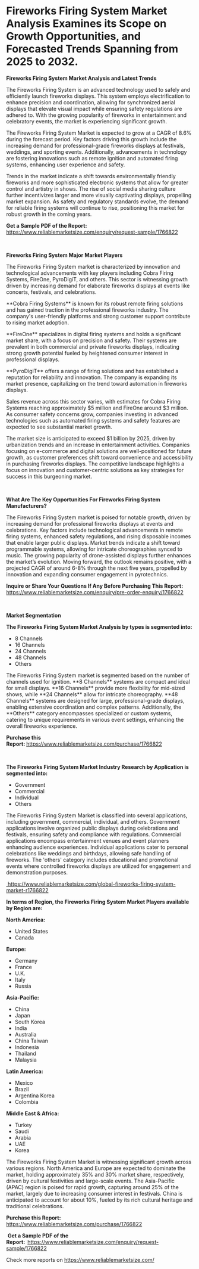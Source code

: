 <p><h1>Fireworks Firing System Market Analysis Examines its Scope on Growth Opportunities, and Forecasted Trends Spanning from 2025 to 2032.</h1></p><p><strong>Fireworks Firing System Market Analysis and Latest Trends</strong></p>
<p><p>The Fireworks Firing System is an advanced technology used to safely and efficiently launch fireworks displays. This system employs electrification to enhance precision and coordination, allowing for synchronized aerial displays that elevate visual impact while ensuring safety regulations are adhered to. With the growing popularity of fireworks in entertainment and celebratory events, the market is experiencing significant growth.</p><p>The Fireworks Firing System Market is expected to grow at a CAGR of 8.6% during the forecast period. Key factors driving this growth include the increasing demand for professional-grade fireworks displays at festivals, weddings, and sporting events. Additionally, advancements in technology are fostering innovations such as remote ignition and automated firing systems, enhancing user experience and safety.</p><p>Trends in the market indicate a shift towards environmentally friendly fireworks and more sophisticated electronic systems that allow for greater control and artistry in shows. The rise of social media sharing culture further incentivizes larger and more visually captivating displays, propelling market expansion. As safety and regulatory standards evolve, the demand for reliable firing systems will continue to rise, positioning this market for robust growth in the coming years.</p></p>
<p><strong>Get a Sample PDF of the Report:&nbsp;</strong> <a href="https://www.reliablemarketsize.com/enquiry/request-sample/1766822?utm_campaign=2634&utm_medium=2&utm_source=Github&utm_content=ia&utm_term=11042025&utm_id=fireworks-firing-system">https://www.reliablemarketsize.com/enquiry/request-sample/1766822</a></p>
<p>&nbsp;</p>
<p><strong>Fireworks Firing System Major Market Players</strong></p>
<p><p>The Fireworks Firing System market is characterized by innovation and technological advancements with key players including Cobra Firing Systems, FireOne, PyroDigiT, and others. This sector is witnessing growth driven by increasing demand for elaborate fireworks displays at events like concerts, festivals, and celebrations.</p><p>**Cobra Firing Systems** is known for its robust remote firing solutions and has gained traction in the professional fireworks industry. The company's user-friendly platforms and strong customer support contribute to rising market adoption. </p><p>**FireOne** specializes in digital firing systems and holds a significant market share, with a focus on precision and safety. Their systems are prevalent in both commercial and private fireworks displays, indicating strong growth potential fueled by heightened consumer interest in professional displays.</p><p>**PyroDigiT** offers a range of firing solutions and has established a reputation for reliability and innovation. The company is expanding its market presence, capitalizing on the trend toward automation in fireworks displays.</p><p>Sales revenue across this sector varies, with estimates for Cobra Firing Systems reaching approximately $5 million and FireOne around $3 million. As consumer safety concerns grow, companies investing in advanced technologies such as automated firing systems and safety features are expected to see substantial market growth.</p><p>The market size is anticipated to exceed $1 billion by 2025, driven by urbanization trends and an increase in entertainment activities. Companies focusing on e-commerce and digital solutions are well-positioned for future growth, as customer preferences shift toward convenience and accessibility in purchasing fireworks displays. The competitive landscape highlights a focus on innovation and customer-centric solutions as key strategies for success in this burgeoning market.</p></p>
<p>&nbsp;</p>
<p><strong>What Are The Key Opportunities For Fireworks Firing System Manufacturers?</strong></p>
<p><p>The Fireworks Firing System market is poised for notable growth, driven by increasing demand for professional fireworks displays at events and celebrations. Key factors include technological advancements in remote firing systems, enhanced safety regulations, and rising disposable incomes that enable larger public displays. Market trends indicate a shift toward programmable systems, allowing for intricate choreographies synced to music. The growing popularity of drone-assisted displays further enhances the market’s evolution. Moving forward, the outlook remains positive, with a projected CAGR of around 6-8% through the next five years, propelled by innovation and expanding consumer engagement in pyrotechnics.</p></p>
<p><strong>Inquire or Share Your Questions If Any Before Purchasing This Report:</strong> <a href="https://www.reliablemarketsize.com/enquiry/pre-order-enquiry/1766822?utm_campaign=2634&utm_medium=2&utm_source=Github&utm_content=ia&utm_term=11042025&utm_id=fireworks-firing-system">https://www.reliablemarketsize.com/enquiry/pre-order-enquiry/1766822</a></p>
<p>&nbsp;</p>
<p><strong>Market Segmentation</strong></p>
<p><strong>The Fireworks Firing System Market Analysis by types is segmented into:</strong></p>
<p><ul><li>8 Channels</li><li>16 Channels</li><li>24 Channels</li><li>48 Channels</li><li>Others</li></ul></p>
<p><p>The Fireworks Firing System market is segmented based on the number of channels used for ignition. **8 Channels** systems are compact and ideal for small displays. **16 Channels** provide more flexibility for mid-sized shows, while **24 Channels** allow for intricate choreography. **48 Channels** systems are designed for large, professional-grade displays, enabling extensive coordination and complex patterns. Additionally, the **Others** category encompasses specialized or custom systems, catering to unique requirements in various event settings, enhancing the overall fireworks experience.</p></p>
<p><strong>Purchase this Report:&nbsp;</strong><a href="https://www.reliablemarketsize.com/purchase/1766822?utm_campaign=2634&utm_medium=2&utm_source=Github&utm_content=ia&utm_term=11042025&utm_id=fireworks-firing-system">https://www.reliablemarketsize.com/purchase/1766822</a></p>
<p>&nbsp;</p>
<p><strong>The Fireworks Firing System Market Industry Research by Application is segmented into:</strong></p>
<p><ul><li>Government</li><li>Commercial</li><li>Individual</li><li>Others</li></ul></p>
<p><p>The Fireworks Firing System Market is classified into several applications, including government, commercial, individual, and others. Government applications involve organized public displays during celebrations and festivals, ensuring safety and compliance with regulations. Commercial applications encompass entertainment venues and event planners enhancing audience experiences. Individual applications cater to personal celebrations like weddings and birthdays, allowing safe handling of fireworks. The 'others' category includes educational and promotional events where controlled fireworks displays are utilized for engagement and demonstration purposes.</p></p>
<p><a href="https://www.reliablemarketsize.com/global-fireworks-firing-system-market-r1766822?utm_campaign=2634&utm_medium=2&utm_source=Github&utm_content=ia&utm_term=11042025&utm_id=fireworks-firing-system">&nbsp;https://www.reliablemarketsize.com/global-fireworks-firing-system-market-r1766822</a></p>
<p><strong>In terms of Region, the Fireworks Firing System Market Players available by Region are:</strong></p>
<p>
    <p> <strong> North America: </strong>
        <ul>
            <li>United States</li>
            <li>Canada</li>
        </ul>
        </p> 
    <p> <strong> Europe: </strong>
        <ul>
            <li>Germany</li>
            <li>France</li>
            <li>U.K.</li>
            <li>Italy</li>
            <li>Russia</li>
        </ul>
        </p> 
    <p> <strong> Asia-Pacific: </strong>
        <ul>
            <li>China</li>
            <li>Japan</li>
            <li>South Korea</li>
            <li>India</li>
            <li>Australia</li>
            <li>China Taiwan</li>
            <li>Indonesia</li>
            <li>Thailand</li>
            <li>Malaysia</li>
        </ul>
        </p> 
    <p> <strong> Latin America: </strong>
        <ul>
            <li>Mexico</li>
            <li>Brazil</li>
            <li>Argentina Korea</li>
            <li>Colombia</li>
        </ul>
        </p> 
    <p> <strong> Middle East & Africa: </strong>
        <ul>
            <li>Turkey</li>
            <li>Saudi</li>
            <li>Arabia</li>
            <li>UAE</li>
            <li>Korea</li>
        </ul>
    </p>
    </p>
<p><p>The Fireworks Firing System Market is witnessing significant growth across various regions. North America and Europe are expected to dominate the market, holding approximately 35% and 30% market share, respectively, driven by cultural festivities and large-scale events. The Asia-Pacific (APAC) region is poised for rapid growth, capturing around 25% of the market, largely due to increasing consumer interest in festivals. China is anticipated to account for about 10%, fueled by its rich cultural heritage and traditional celebrations.</p></p>
<p><strong>Purchase this Report: </strong><a href="https://www.reliablemarketsize.com/purchase/1766822?utm_campaign=2634&utm_medium=2&utm_source=Github&utm_content=ia&utm_term=11042025&utm_id=fireworks-firing-system">https://www.reliablemarketsize.com/purchase/1766822</a></p>
<p>&nbsp;<strong>Get a Sample PDF of the Report:&nbsp;&nbsp;</strong><a href="https://www.reliablemarketsize.com/enquiry/request-sample/1766822?utm_campaign=2634&utm_medium=2&utm_source=Github&utm_content=ia&utm_term=11042025&utm_id=fireworks-firing-system">https://www.reliablemarketsize.com/enquiry/request-sample/1766822</a></p>
<p><strong></strong></p>
<p>Check more reports on <a href="https://www.reliablemarketsize.com/?utm_campaign=2634&utm_medium=2&utm_source=Github&utm_content=ia&utm_term=11042025&utm_id=fireworks-firing-system">https://www.reliablemarketsize.com/</a></p>
